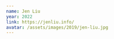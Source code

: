 ```yaml
---
name: Jen Liu
year: 2022
link: https://jenliu.info/
avatar: /assets/images/2019/jen-liu.jpg
---
```

